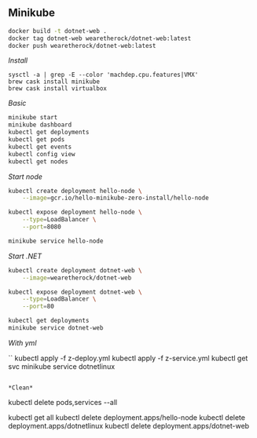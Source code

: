 ## Minikube

```bash
docker build -t dotnet-web .
docker tag dotnet-web wearetherock/dotnet-web:latest
docker push wearetherock/dotnet-web:latest
```

*Install*

```
sysctl -a | grep -E --color 'machdep.cpu.features|VMX'
brew cask install minikube
brew cask install virtualbox
```

*Basic*

```bash
minikube start
minikube dashboard
kubectl get deployments
kubectl get pods
kubectl get events
kubectl config view
kubectl get nodes
```

*Start node*

```bash
kubectl create deployment hello-node \
    --image=gcr.io/hello-minikube-zero-install/hello-node

kubectl expose deployment hello-node \
    --type=LoadBalancer \
    --port=8080

minikube service hello-node
```

*Start .NET*

```bash
kubectl create deployment dotnet-web \
    --image=wearetherock/dotnet-web

kubectl expose deployment dotnet-web \
    --type=LoadBalancer \
    --port=80

kubectl get deployments
minikube service dotnet-web
```

*With yml*

``
kubectl apply -f z-deploy.yml
kubectl apply -f z-service.yml
kubectl get svc
minikube service dotnetlinux
```

*Clean*

```
kubectl delete pods,services --all

kubectl get all
kubectl delete deployment.apps/hello-node
kubectl delete deployment.apps/dotnetlinux
kubectl delete deployment.apps/dotnet-web
```
